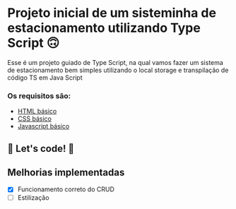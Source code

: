 # Projeto inicial de um sisteminha de estacionamento utilizando Type Script 🙃

Esse é um projeto guiado de Type Script, na qual vamos fazer um sistema de estacionamento bem simples utilizando o local storage e transpilação de código TS em Java Script

### Os requisitos são:

* [HTML básico](https://www.w3schools.com/html/)
* [CSS básico](https://developer.mozilla.org/pt-BR/docs/Web/CSS)
* [Javascript básico](https://developer.mozilla.org/pt-BR/docs/Web/JavaScript)
 
## 🚀 Let's code! 🚀

## Melhorias implementadas
- [x] Funcionamento correto do CRUD
- [ ] Estilização 